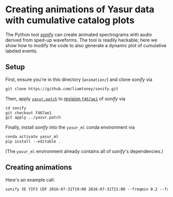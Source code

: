 # Creating animations of Yasur data with cumulative catalog plots

The Python tool [_sonify_](https://github.com/liamtoney/sonify) can create animated
spectrograms with audio derived from sped-up waveforms. The tool is readily hackable;
here we show how to modify the code to also generate a dynamic plot of cumulative
labeled events.

## Setup

First, ensure you're in this directory (`animation/`) and clone _sonify_ via
```xml
git clone https://github.com/liamtoney/sonify.git
```

Then, apply [`yasur.patch`](`animation/yasur.patch`) to
[revision `f467ae1`](https://github.com/liamtoney/sonify/tree/f467ae1b3d2912fdfa2fdf395e050f0df7fc269c)
of _sonify_ via
```xml
cd sonify
git checkout f467ae1
git apply ../yasur.patch
```

Finally, install _sonify_ into the `yasur_ml` conda environment via
```xml
conda activate yasur_ml
pip install --editable .
```
(The `yasur_ml` environment already contains all of _sonify_'s dependencies.)

## Creating animations

Here's an example call:
```xml
sonify 3E YIF3 CDF 2016-07-31T19:00 2016-07-31T21:00 --freqmin 0.2 --freqmax 4 --speed_up_factor 400 --fps 60 --spec_win_dur 20 --db_lim 90 115
```
